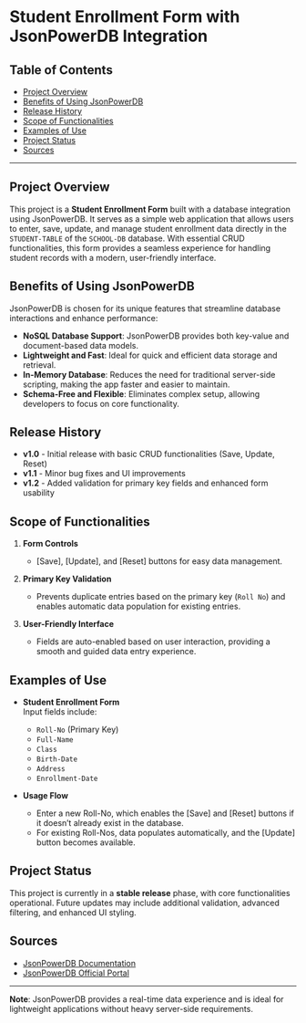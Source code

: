 # Student Enrollment Form with JsonPowerDB Integration

## Table of Contents
- [Project Overview](#project-overview)
- [Benefits of Using JsonPowerDB](#benefits-of-using-jsonpowerdb)
- [Release History](#release-history)
- [Scope of Functionalities](#scope-of-functionalities)
- [Examples of Use](#examples-of-use)
- [Project Status](#project-status)
- [Sources](#sources)

---

## Project Overview
This project is a **Student Enrollment Form** built with a database integration using JsonPowerDB. It serves as a simple web application that allows users to enter, save, update, and manage student enrollment data directly in the `STUDENT-TABLE` of the `SCHOOL-DB` database. With essential CRUD functionalities, this form provides a seamless experience for handling student records with a modern, user-friendly interface.

## Benefits of Using JsonPowerDB
JsonPowerDB is chosen for its unique features that streamline database interactions and enhance performance:
- **NoSQL Database Support**: JsonPowerDB provides both key-value and document-based data models.
- **Lightweight and Fast**: Ideal for quick and efficient data storage and retrieval.
- **In-Memory Database**: Reduces the need for traditional server-side scripting, making the app faster and easier to maintain.
- **Schema-Free and Flexible**: Eliminates complex setup, allowing developers to focus on core functionality.

## Release History
- **v1.0** - Initial release with basic CRUD functionalities (Save, Update, Reset)
- **v1.1** - Minor bug fixes and UI improvements
- **v1.2** - Added validation for primary key fields and enhanced form usability

## Scope of Functionalities
1. **Form Controls**  
   - [Save], [Update], and [Reset] buttons for easy data management.
   
2. **Primary Key Validation**  
   - Prevents duplicate entries based on the primary key (`Roll No`) and enables automatic data population for existing entries.
   
3. **User-Friendly Interface**  
   - Fields are auto-enabled based on user interaction, providing a smooth and guided data entry experience.

## Examples of Use
- **Student Enrollment Form**  
  Input fields include:
  - `Roll-No` (Primary Key)
  - `Full-Name`
  - `Class`
  - `Birth-Date`
  - `Address`
  - `Enrollment-Date`

- **Usage Flow**  
  - Enter a new Roll-No, which enables the [Save] and [Reset] buttons if it doesn’t already exist in the database.
  - For existing Roll-Nos, data populates automatically, and the [Update] button becomes available.

## Project Status
This project is currently in a **stable release** phase, with core functionalities operational. Future updates may include additional validation, advanced filtering, and enhanced UI styling.

## Sources
- [JsonPowerDB Documentation](https://login2explore.com/jpdb/docs.html)
- [JsonPowerDB Official Portal](https://login2explore.com/jpdb/index.html)

---

**Note**: JsonPowerDB provides a real-time data experience and is ideal for lightweight applications without heavy server-side requirements.
